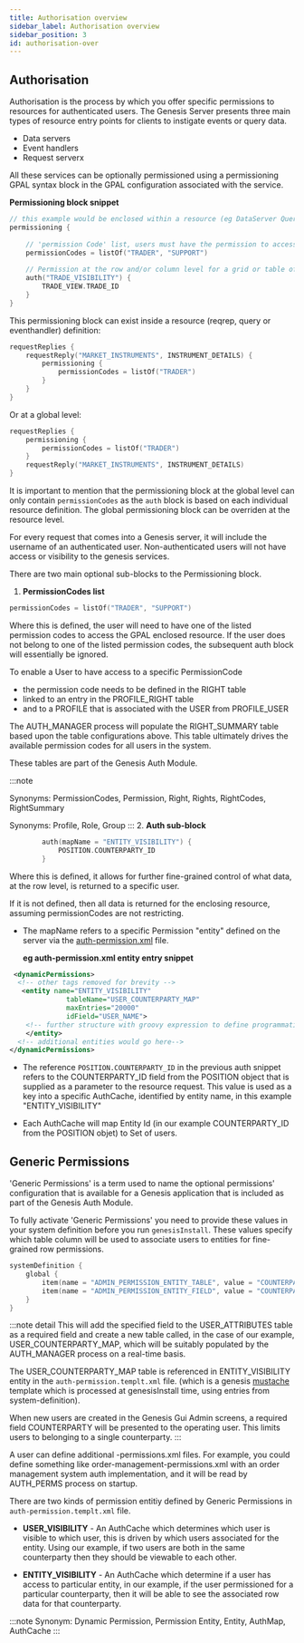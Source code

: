 ```yaml
---
title: Authorisation overview
sidebar_label: Authorisation overview
sidebar_position: 3
id: authorisation-over
---
```


## Authorisation
Authorisation is the process by which you offer specific permissions to resources for authenticated users. 
The Genesis Server presents three main types of resource entry points for clients to instigate events or query data.

- Data servers  
- Event handlers  
- Request serverx

All these services can be optionally permissioned using a permissioning GPAL syntax block in the GPAL configuration associated with the service. 

**Permissioning block snippet**
```kotlin
// this example would be enclosed within a resource (eg DataServer Query) specific block
permissioning {
    
    // 'permission Code' list, users must have the permission to access the enclosing resource
    permissionCodes = listOf("TRADER", "SUPPORT")
    
    // Permission at the row and/or column level for a grid or table of data
    auth("TRADE_VISIBILITY") {
        TRADE_VIEW.TRADE_ID
    }
}
```

This permissioning block can exist inside a resource (reqrep, query or eventhandler) definition:
```kotlin
requestReplies {
    requestReply("MARKET_INSTRUMENTS", INSTRUMENT_DETAILS) {
        permissioning {
            permissionCodes = listOf("TRADER")
        }
    }
}
```

Or at a global level:
```kotlin
requestReplies {
    permissioning {
        permissionCodes = listOf("TRADER")
    }
    requestReply("MARKET_INSTRUMENTS", INSTRUMENT_DETAILS)
}
```

It is important to mention that the permissioning block at the global level can only contain `permissionCodes` as the `auth` block is based on each individual resource definition. The global permissioning block can be overriden at the resource level.

For every request that comes into a Genesis server, it will include the username of an authenticated user. 
Non-authenticated users will not have access or visibility to the genesis services.


There are two main optional sub-blocks to the Permissioning block.

1. **PermissionCodes list**
```kotlin
permissionCodes = listOf("TRADER", "SUPPORT")
```

  Where this is defined, the user will need to have one of the listed permission codes to access the GPAL enclosed resource. 
  If the user does not belong to one of the listed permission codes, the subsequent auth block will essentially be ignored.

  To enable a User to have access to a specific PermissionCode

  - the permission code needs to be defined in the RIGHT table
  - linked to an entry in the PROFILE_RIGHT table
  - and to a PROFILE that is associated with the USER from PROFILE_USER
 
  The AUTH_MANAGER process will populate the RIGHT_SUMMARY table based upon the table configurations above. This table ultimately drives the available permission codes for all users in the system. 
  
  These tables are part of the Genesis Auth Module.

:::note

  Synonyms: PermissionCodes, Permission, Right, Rights, RightCodes, RightSummary

  Synonyms: Profile, Role, Group
:::
2. **Auth sub-block**
 
```kotlin
        auth(mapName = "ENTITY_VISIBILITY") {
            POSITION.COUNTERPARTY_ID
        }
```

Where this is defined, it allows for further fine-grained control of what data, at the row level, is returned to a specific user. 

If it is not defined, then all data is returned for the enclosing resource, assuming permissionCodes are not restricting.

- The mapName refers to a specific Permission "entity" defined on the server via the [auth-permission.xml](/platform-reference/authentication-and-authorisation/authorisation#defining-a-permission-rule) file.

  **eg auth-permission.xml entity entry snippet**
```xml
 <dynamicPermissions>
  <!-- other tags removed for brevity -->
   <entity name="ENTITY_VISIBILITY"
              tableName="USER_COUNTERPARTY_MAP"
              maxEntries="20000"
              idField="USER_NAME">
    <!-- further structure with groovy expression to define programmatic control and define an AuthMap -->
    </entity>
  <!-- additional entities would go here-->
</dynamicPermissions>
```
- The reference ```POSITION.COUNTERPARTY_ID``` in the previous auth snippet refers to the COUNTERPARTY_ID field from the POSITION object that is supplied as a parameter to the resource request. 
This value is used as a key into a specific AuthCache, identified by entity name, in this example "ENTITY_VISIBILITY"

- Each AuthCache will map Entity Id (in our example COUNTERPARTY_ID from the POSITION objet)  to Set of users.

## Generic Permissions

'Generic Permissions' is a term used to name the optional permissions' configuration that is available for a Genesis application that is included as part of the Genesis Auth Module.

To fully activate 'Generic Permissions' you need to provide these values in your system definition before you run `genesisInstall`.
These values specify which table column will be used to associate users to entities for fine-grained row permissions.


```kotlin
systemDefinition {
    global {
        item(name = "ADMIN_PERMISSION_ENTITY_TABLE", value = "COUNTERPARTY")
        item(name = "ADMIN_PERMISSION_ENTITY_FIELD", value = "COUNTERPARTY_ID")
    }
}
```

:::note detail
This will add the specified field to the USER_ATTRIBUTES table as a required field and create a new table called, in the case of our example, USER_COUNTERPARTY_MAP,
which will be suitably populated by the AUTH_MANAGER process on a real-time basis. 

The USER_COUNTERPARTY_MAP table is referenced in ENTITY_VISIBILITY entity in the ```auth-permission.templt.xml``` file. (which is a genesis [mustache](https://en.wikipedia.org/wiki/Mustache_(template_system))
template which is processed at genesisInstall time, using entries from system-definition).

When new users are created in the Genesis Gui Admin screens, a required field COUNTERPARTY will be presented to the operating user. This limits users to belonging to a single counterparty.
:::

A user can define additional -permissions.xml files. For example, you could define something like order-management-permissions.xml with 
an order management system auth implementation, and it will be read by AUTH_PERMS process on startup.

There are two kinds of permission entitiy defined by Generic Permissions in ```auth-permission.templt.xml``` file.

- **USER_VISIBILITY** - An AuthCache which determines which user is visible to which user, this is driven by which users associated for the entity. Using our example, if two users are both in the same counterparty then they should be viewable to each other.

- **ENTITY_VISIBILITY** - An AuthCache which determine if a user has access to particular entity, in our example, if the user permissioned for a particular counterparty, then it will be able to see the associated row data for that counterparty.


:::note
Synonym: Dynamic Permission, Permission Entity, Entity, AuthMap, AuthCache
:::